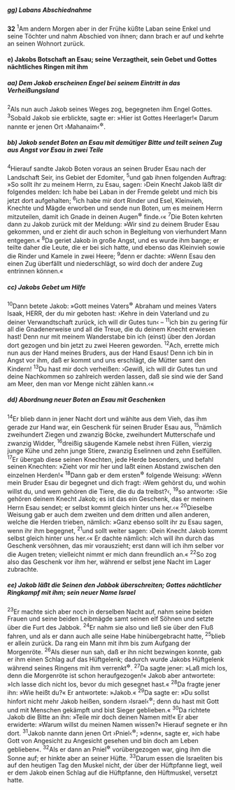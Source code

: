 ##### gg) Labans Abschiednahme

__32__
<sup>1</sup>Am andern Morgen aber in der Frühe küßte Laban seine Enkel und seine Töchter und nahm Abschied von ihnen; dann brach er auf und kehrte an seinen Wohnort zurück.

#### e) Jakobs Botschaft an Esau; seine Verzagtheit, sein Gebet und Gottes nächtliches Ringen mit ihm

##### aa) Dem Jakob erscheinen Engel bei seinem Eintritt in das Verheißungsland

<sup>2</sup>Als nun auch Jakob seines Weges zog, begegneten ihm Engel Gottes.
<sup>3</sup>Sobald Jakob sie erblickte, sagte er: »Hier ist Gottes Heerlager!« Darum nannte er jenen Ort ›Mahanaim‹<sup title="d.h. zwei Lager, Doppellager">&#x2732;</sup>.

##### bb) Jakob sendet Boten an Esau mit demütiger Bitte und teilt seinen Zug aus Angst vor Esau in zwei Teile

<sup>4</sup>Hierauf sandte Jakob Boten voraus an seinen Bruder Esau nach der Landschaft Seir, ins Gebiet der Edomiter,
<sup>5</sup>und gab ihnen folgenden Auftrag: »So sollt ihr zu meinem Herrn, zu Esau, sagen: ›Dein Knecht Jakob läßt dir folgendes melden: Ich habe bei Laban in der Fremde gelebt und mich bis jetzt dort aufgehalten;
<sup>6</sup>ich habe mir dort Rinder und Esel, Kleinvieh, Knechte und Mägde erworben und sende nun Boten, um es meinem Herrn mitzuteilen, damit ich Gnade in deinen Augen<sup title="= bei dir">&#x2732;</sup> finde.‹«
<sup>7</sup>Die Boten kehrten dann zu Jakob zurück mit der Meldung: »Wir sind zu deinem Bruder Esau gekommen, und er zieht dir auch schon in Begleitung von vierhundert Mann entgegen.«
<sup>8</sup>Da geriet Jakob in große Angst, und es wurde ihm bange; er teilte daher die Leute, die er bei sich hatte, und ebenso das Kleinvieh sowie die Rinder und Kamele in zwei Heere;
<sup>9</sup>denn er dachte: »Wenn Esau den einen Zug überfällt und niederschlägt, so wird doch der andere Zug entrinnen können.«

##### cc) Jakobs Gebet um Hilfe

<sup>10</sup>Dann betete Jakob: »Gott meines Vaters<sup title="= Großvaters">&#x2732;</sup> Abraham und meines Vaters Isaak, HERR, der du mir geboten hast: ›Kehre in dein Vaterland und zu deiner Verwandtschaft zurück, ich will dir Gutes tun‹ –
<sup>11</sup>ich bin zu gering für all die Gnadenerweise und all die Treue, die du deinem Knecht erwiesen hast! Denn nur mit meinem Wanderstabe bin ich (einst) über den Jordan dort gezogen und bin jetzt zu zwei Heeren geworden.
<sup>12</sup>Ach, errette mich nun aus der Hand meines Bruders, aus der Hand Esaus! Denn ich bin in Angst vor ihm, daß er kommt und uns erschlägt, die Mütter samt den Kindern!
<sup>13</sup>Du hast mir doch verheißen: ›Gewiß, ich will dir Gutes tun und deine Nachkommen so zahlreich werden lassen, daß sie sind wie der Sand am Meer, den man vor Menge nicht zählen kann.‹«

##### dd) Abordnung neuer Boten an Esau mit Geschenken

<sup>14</sup>Er blieb dann in jener Nacht dort und wählte aus dem Vieh, das ihm gerade zur Hand war, ein Geschenk für seinen Bruder Esau aus,
<sup>15</sup>nämlich zweihundert Ziegen und zwanzig Böcke, zweihundert Mutterschafe und zwanzig Widder,
<sup>16</sup>dreißig säugende Kamele nebst ihren Füllen, vierzig junge Kühe und zehn junge Stiere, zwanzig Eselinnen und zehn Eselfüllen.
<sup>17</sup>Er übergab diese seinen Knechten, jede Herde besonders, und befahl seinen Knechten: »Zieht vor mir her und laßt einen Abstand zwischen den einzelnen Herden!«
<sup>18</sup>Dann gab er dem ersten<sup title="= vordersten">&#x2732;</sup> folgende Weisung: »Wenn mein Bruder Esau dir begegnet und dich fragt: ›Wem gehörst du, und wohin willst du, und wem gehören die Tiere, die du da treibst?‹,
<sup>19</sup>so antworte: ›Sie gehören deinem Knecht Jakob; es ist das ein Geschenk, das er meinem Herrn Esau sendet; er selbst kommt gleich hinter uns her.‹«
<sup>20</sup>Dieselbe Weisung gab er auch dem zweiten und dem dritten und allen anderen, welche die Herden trieben, nämlich: »Ganz ebenso sollt ihr zu Esau sagen, wenn ihr ihm begegnet,
<sup>21</sup>und sollt weiter sagen: ›Dein Knecht Jakob kommt selbst gleich hinter uns her.‹« Er dachte nämlich: »Ich will ihn durch das Geschenk versöhnen, das mir vorauszieht; erst dann will ich ihm selber vor die Augen treten; vielleicht nimmt er mich dann freundlich an.«
<sup>22</sup>So zog also das Geschenk vor ihm her, während er selbst jene Nacht im Lager zubrachte.

##### ee) Jakob läßt die Seinen den Jabbok überschreiten; Gottes nächtlicher Ringkampf mit ihm; sein neuer Name Israel

<sup>23</sup>Er machte sich aber noch in derselben Nacht auf, nahm seine beiden Frauen und seine beiden Leibmägde samt seinen elf Söhnen und setzte über die Furt des Jabbok.
<sup>24</sup>Er nahm sie also und ließ sie über den Fluß fahren, und als er dann auch alle seine Habe hinübergebracht hatte,
<sup>25</sup>blieb er allein zurück. Da rang ein Mann mit ihm bis zum Aufgang der Morgenröte.
<sup>26</sup>Als dieser nun sah, daß er ihn nicht bezwingen konnte, gab er ihm einen Schlag auf das Hüftgelenk; dadurch wurde Jakobs Hüftgelenk während seines Ringens mit ihm verrenkt<sup title="oder: ausgerenkt">&#x2732;</sup>.
<sup>27</sup>Da sagte jener: »Laß mich los, denn die Morgenröte ist schon heraufgezogen!« Jakob aber antwortete: »Ich lasse dich nicht los, bevor du mich gesegnet hast.«
<sup>28</sup>Da fragte jener ihn: »Wie heißt du?« Er antwortete: »Jakob.«
<sup>29</sup>Da sagte er: »Du sollst hinfort nicht mehr Jakob heißen, sondern ›Israel‹<sup title="d.h. Streiter Gottes, Gotteskämpfer">&#x2732;</sup>; denn du hast mit Gott und mit Menschen gekämpft und bist Sieger geblieben.«
<sup>30</sup>Da richtete Jakob die Bitte an ihn: »Teile mir doch deinen Namen mit!« Er aber erwiderte: »Warum willst du meinen Namen wissen?« Hierauf segnete er ihn dort.
<sup>31</sup>Jakob nannte dann jenen Ort ›Pniel‹<sup title="d.h. Angesicht Gottes">&#x2732;</sup>; »denn«, sagte er, »ich habe Gott von Angesicht zu Angesicht gesehen und bin doch am Leben geblieben«.
<sup>32</sup>Als er dann an Pniel<sup title="oder: Pnuel">&#x2732;</sup> vorübergezogen war, ging ihm die Sonne auf; er hinkte aber an seiner Hüfte.
<sup>33</sup>Darum essen die Israeliten bis auf den heutigen Tag den Muskel nicht, der über der Hüftpfanne liegt, weil er dem Jakob einen Schlag auf die Hüftpfanne, den Hüftmuskel, versetzt hatte.